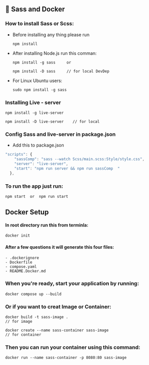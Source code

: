 ## 🎯️ Sass and Docker

### How to install Sass or Scss:

- Before installing any thing please run

  ```
  npm install
  ```

- After installing Node.js run this comman:

  ```
  npm install -g sass     or
  ```

  ```
  npm install -D sass     // for local DevDep
  ```

- For Linux Ubuntu users:
  ```
  sudo npm install -g sass
  ```

### Installing Live - server

```
npm install -g live-server
```

```
npm install -D live-server    // for local
```

### Config Sass and live-server in package.json

- Add this to package.json

```js
"scripts": {
    "sassComp": "sass --watch Scss/main.scss:Style/style.css",
    "server": "live-server",
    "start": "npm run server && npm run sassComp  "
  },
```

### To run the app just run:

```js
npm start  or  npm run start
```

##

## Docker Setup

#### In root directory run this from terminla:

```js
docker init
```

#### After a few questions it will generate this four files:

```
- .dockerignore
- Dockerfile
- compose.yaml
- README.Docker.md
```

### When you're ready, start your application by running:

```
docker compose up --build
```

### Or if you want to creat Image or Container:

```
docker build -t sass-image .
// for image
```

```
docker create --name sass-container sass-image
// for container
```

### Then you can run your container using this command:

```
docker run --name sass-container -p 8080:80 sass-image
```

